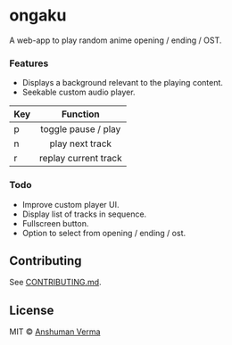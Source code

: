 # ongaku
   
A web-app to play random anime opening / ending / OST.


### Features
* Displays a background relevant to the playing content.
* Seekable custom audio player.

| Key | Function |  
|:--------------|:----------------:|
| p | toggle pause / play |
| n | play next track |
| r | replay current track |


### Todo
* Improve custom player UI.
* Display list of tracks in sequence.
* Fullscreen button.
* Option to select from opening / ending / ost.


## Contributing

See [CONTRIBUTING.md](CONTRIBUTING.md).
  

## License

MIT © [Anshuman Verma](https://twitter.com/Anshumaniac12)
